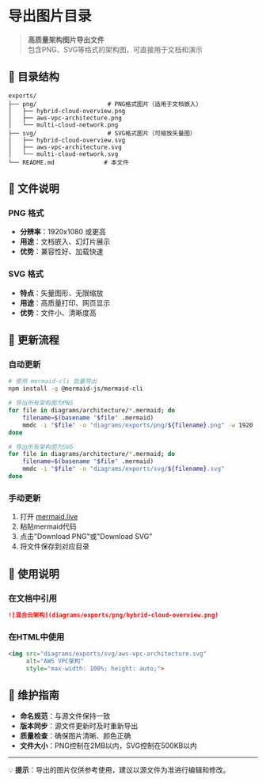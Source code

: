# 导出图片目录

> **高质量架构图片导出文件**  
> 包含PNG、SVG等格式的架构图，可直接用于文档和演示

## 📁 目录结构

```
exports/
├── png/                    # PNG格式图片（适用于文档嵌入）
│   ├── hybrid-cloud-overview.png
│   ├── aws-vpc-architecture.png
│   └── multi-cloud-network.png
├── svg/                    # SVG格式图片（可缩放矢量图）
│   ├── hybrid-cloud-overview.svg
│   ├── aws-vpc-architecture.svg
│   └── multi-cloud-network.svg
└── README.md              # 本文件
```

## 🎯 文件说明

### PNG 格式
- **分辨率**：1920x1080 或更高
- **用途**：文档嵌入、幻灯片展示
- **优势**：兼容性好、加载快速

### SVG 格式
- **特点**：矢量图形、无限缩放
- **用途**：高质量打印、网页显示
- **优势**：文件小、清晰度高

## 🔄 更新流程

### 自动更新
```bash
# 使用 mermaid-cli 批量导出
npm install -g @mermaid-js/mermaid-cli

# 导出所有架构图为PNG
for file in diagrams/architecture/*.mermaid; do
    filename=$(basename "$file" .mermaid)
    mmdc -i "$file" -o "diagrams/exports/png/${filename}.png" -w 1920 -H 1080
done

# 导出所有架构图为SVG
for file in diagrams/architecture/*.mermaid; do
    filename=$(basename "$file" .mermaid)
    mmdc -i "$file" -o "diagrams/exports/svg/${filename}.svg"
done
```

### 手动更新
1. 打开 [mermaid.live](https://mermaid.live/)
2. 粘贴mermaid代码
3. 点击"Download PNG"或"Download SVG"
4. 将文件保存到对应目录

## 📝 使用说明

### 在文档中引用
```markdown
![混合云架构](diagrams/exports/png/hybrid-cloud-overview.png)
```

### 在HTML中使用
```html
<img src="diagrams/exports/svg/aws-vpc-architecture.svg" 
     alt="AWS VPC架构" 
     style="max-width: 100%; height: auto;">
```

## 🔧 维护指南

- **命名规范**：与源文件保持一致
- **版本同步**：源文件更新时及时重新导出
- **质量检查**：确保图片清晰、颜色正确
- **文件大小**：PNG控制在2MB以内，SVG控制在500KB以内

---

💡 **提示**：导出的图片仅供参考使用，建议以源文件为准进行编辑和修改。